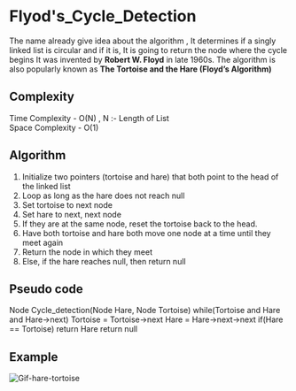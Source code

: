 # Flyod's_Cycle_Detection

The name already give idea about the algorithm , It determines if a singly linked list is circular and if it is,  It is going to return the node where the cycle begins
It was invented by **Robert W. Floyd** in late 1960s.
The algorithm is also popularly known as **The Tortoise and the Hare (Floyd’s Algorithm)**

## Complexity

Time Complexity - O(N) , N :- Length of List <br/>
Space Complexity - O(1)

## Algorithm

1. Initialize two pointers (tortoise and hare) that both point to the head of the linked list
2. Loop as long as the hare does not reach null
3. Set tortoise to next node
4. Set hare to next, next node
5. If they are at the same node, reset the tortoise back to the head.
6. Have both tortoise and hare both move one node at a time until they meet again
7. Return the node in which they meet
8. Else, if the hare reaches null, then return null

## Pseudo code

Node Cycle_detection(Node Hare, Node Tortoise) 
    while(Tortoise and Hare and  Hare->next)
        Tortoise = Tortoise->next
        Hare = Hare->next->next
        if(Hare == Tortoise)
            return Hare
    return null

## Example
   
![Gif-hare-tortoise](https://miro.medium.com/max/780/1*clbAFjEFicLYjsq4pVVP4g.gif)